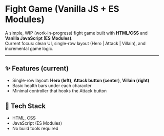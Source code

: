 # Fight Game (Vanilla JS + ES Modules)

A simple, WIP (work-in-progress) fight game built with **HTML/CSS** and **Vanilla JavaScript (ES Modules)**.  
Current focus: clean UI, single-row layout (Hero | Attack | Villain), and incremental game logic.

---

## ✨ Features (current)
- Single-row layout: **Hero (left)**, **Attack button (center)**, **Villain (right)**
- Basic health bars under each character
- Minimal controller that hooks the Attack button

## 🧱 Tech Stack
- HTML, CSS
- JavaScript (ES Modules)
- No build tools required


